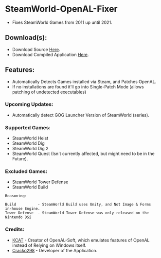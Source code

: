 # SteamWorld-OpenAL-Fixer
- Fixes SteamWorld Games from 2011 up until 2021.

## Download(s):
- Download Source [Here](https://github.com/Cracko298/SteamWorld-OpenAL-Fixer/releases/download/v1.0/SteamWorld_OpenAL.py).
- Download Compiled Application [Here](https://github.com/Cracko298/SteamWorld-OpenAL-Fixer/releases/download/v1.0/SteamWorld_OpenAL.exe).

## Features:
- Automatically Detects Games installed via Steam, and Patches OpenAL.
- If no installations are found it'll go into Single-Patch Mode (allows patching of undetected executables)

### Upcoming Updates:
- Automatically detect GOG Launcher Version of SteamWorld (series).

### Supported Games:
- SteamWorld Heist
- SteamWorld Dig
- SteamWorld Dig 2
- SteamWorld Quest (Isn't currently affected, but might need to be in the Future).

### Excluded Games:
- SteamWorld Tower Defense
- SteamWorld Build
```
Reasoning:

Build          - SteamWorld Build uses Unity, and Not Image & Forms in-house Engine.
Tower Defense  - SteamWorld Tower Defense was only released on the Nintendo DSi
```


### Credits:
- [KCAT](https://github.com/kcat) - Creator of OpenAL-Soft, which emulates features of OpenAL instead of Relying on Windows itself.
- [Cracko298](https://github.com/Cracko298) - Developer of the Application.
